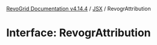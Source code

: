 [RevoGrid Documentation v4.14.4](README.md) / [JSX](Namespace.JSX.md) / RevogrAttribution

# Interface: RevogrAttribution
